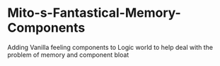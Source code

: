 # Mito-s-Fantastical-Memory-Components
Adding Vanilla feeling components to Logic world to help deal with the problem of memory and component bloat
